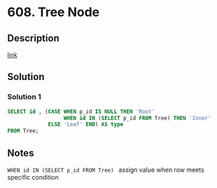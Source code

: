 # 608. Tree Node

## Description

[link](https://leetcode.com/problems/tree-node/)


## Solution
### Solution 1
```SQL
SELECT id , (CASE WHEN p_id IS NULL THEN 'Root'
                  WHEN id IN (SELECT p_id FROM Tree) THEN 'Inner'
             ELSE 'Leaf' END) AS type
FROM Tree;
```



## Notes

```WHEN id IN (SELECT p_id FROM Tree) ``` assign value when row meets specific condition
